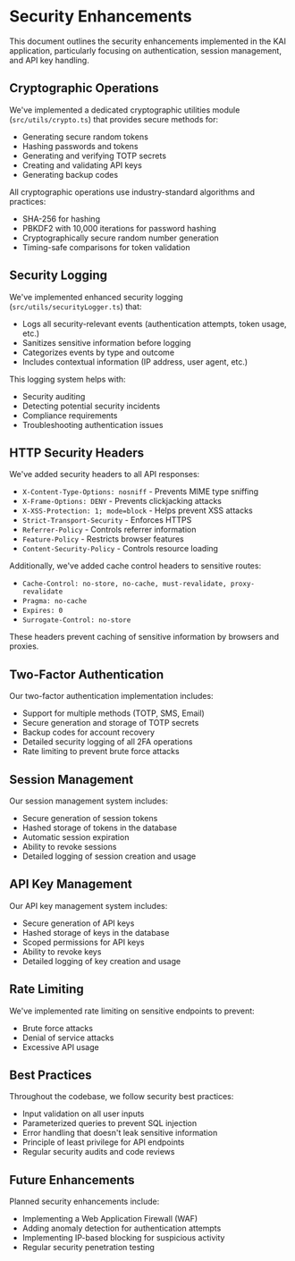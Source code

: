 # Security Enhancements

This document outlines the security enhancements implemented in the KAI application, particularly focusing on authentication, session management, and API key handling.

## Cryptographic Operations

We've implemented a dedicated cryptographic utilities module (`src/utils/crypto.ts`) that provides secure methods for:

- Generating secure random tokens
- Hashing passwords and tokens
- Generating and verifying TOTP secrets
- Creating and validating API keys
- Generating backup codes

All cryptographic operations use industry-standard algorithms and practices:

- SHA-256 for hashing
- PBKDF2 with 10,000 iterations for password hashing
- Cryptographically secure random number generation
- Timing-safe comparisons for token validation

## Security Logging

We've implemented enhanced security logging (`src/utils/securityLogger.ts`) that:

- Logs all security-relevant events (authentication attempts, token usage, etc.)
- Sanitizes sensitive information before logging
- Categorizes events by type and outcome
- Includes contextual information (IP address, user agent, etc.)

This logging system helps with:

- Security auditing
- Detecting potential security incidents
- Compliance requirements
- Troubleshooting authentication issues

## HTTP Security Headers

We've added security headers to all API responses:

- `X-Content-Type-Options: nosniff` - Prevents MIME type sniffing
- `X-Frame-Options: DENY` - Prevents clickjacking attacks
- `X-XSS-Protection: 1; mode=block` - Helps prevent XSS attacks
- `Strict-Transport-Security` - Enforces HTTPS
- `Referrer-Policy` - Controls referrer information
- `Feature-Policy` - Restricts browser features
- `Content-Security-Policy` - Controls resource loading

Additionally, we've added cache control headers to sensitive routes:

- `Cache-Control: no-store, no-cache, must-revalidate, proxy-revalidate`
- `Pragma: no-cache`
- `Expires: 0`
- `Surrogate-Control: no-store`

These headers prevent caching of sensitive information by browsers and proxies.

## Two-Factor Authentication

Our two-factor authentication implementation includes:

- Support for multiple methods (TOTP, SMS, Email)
- Secure generation and storage of TOTP secrets
- Backup codes for account recovery
- Detailed security logging of all 2FA operations
- Rate limiting to prevent brute force attacks

## Session Management

Our session management system includes:

- Secure generation of session tokens
- Hashed storage of tokens in the database
- Automatic session expiration
- Ability to revoke sessions
- Detailed logging of session creation and usage

## API Key Management

Our API key management system includes:

- Secure generation of API keys
- Hashed storage of keys in the database
- Scoped permissions for API keys
- Ability to revoke keys
- Detailed logging of key creation and usage

## Rate Limiting

We've implemented rate limiting on sensitive endpoints to prevent:

- Brute force attacks
- Denial of service attacks
- Excessive API usage

## Best Practices

Throughout the codebase, we follow security best practices:

- Input validation on all user inputs
- Parameterized queries to prevent SQL injection
- Error handling that doesn't leak sensitive information
- Principle of least privilege for API endpoints
- Regular security audits and code reviews

## Future Enhancements

Planned security enhancements include:

- Implementing a Web Application Firewall (WAF)
- Adding anomaly detection for authentication attempts
- Implementing IP-based blocking for suspicious activity
- Regular security penetration testing
